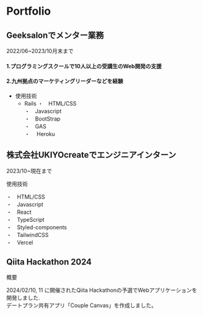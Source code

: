 # Portfolio  

## Geeksalonでメンター業務
2022/06~2023/10月末まで　<br>
  #### 1.プログラミングスクールで10人以上の受講生のWeb開発の支援
  #### 2.九州拠点のマーケティングリーダーなどを経験
  - 使用技術
    - Rails
        ・　HTML/CSS<br>
        ・　Javascript<br>
        ・　BootStrap<br>
        ・　GAS<br>
        ・　 Heroku<br>
        

## 株式会社UKIYOcreateでエンジニアインターン
2023/10~現在まで<br>

<p>使用技術<p>
        ・　HTML/CSS<br>
        ・　Javascript<br>
        ・　React<br>
        ・　TypeScript<br>
        ・　Styled-components<br>
        ・　TailwindCSS<br>
        ・　Vercel<br>

## Qiita Hackathon 2024
<p>概要</p>
 2024/02/10, 11 に開催されたQiita Hackathonの予選でWebアプリケーションを開発しました. <br>
 デートプラン共有アプリ「Couple Canvas」を作成しました。<br>
        

   
